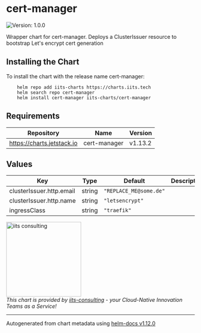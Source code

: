 # cert-manager

![Version: 1.0.0](https://img.shields.io/badge/Version-1.0.0-informational?style=flat-square)

Wrapper chart for cert-manager. Deploys a ClusterIssuer resource to bootstrap Let's encrypt cert generation

## Installing the Chart

To install the chart with the release name cert-manager:

```shell
    helm repo add iits-charts https://charts.iits.tech
    helm search repo cert-manager
    helm install cert-manager iits-charts/cert-manager
```

## Requirements

| Repository | Name | Version |
|------------|------|---------|
| https://charts.jetstack.io | cert-manager | v1.13.2 |

## Values

| Key | Type | Default | Description |
|-----|------|---------|-------------|
| clusterIssuer.http.email | string | `"REPLACE_ME@some.de"` |  |
| clusterIssuer.http.name | string | `"letsencrypt"` |  |
| ingressClass | string | `"traefik"` |  |

<img src="https://iits-consulting.de/wp-content/uploads/2021/08/iits-logo-2021-red-square-xl.png"
alt="iits consulting" id="logo" width="200" height="200">
<br>
*This chart is provided by [iits-consulting](https://iits-consulting.de/) - your Cloud-Native Innovation Teams as a Service!*

----------------------------------------------
Autogenerated from chart metadata using [helm-docs v1.12.0](https://github.com/norwoodj/helm-docs/releases/v1.12.0)